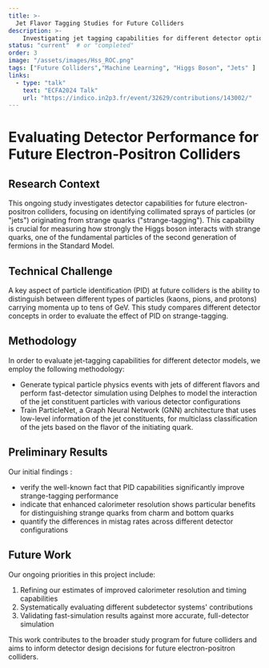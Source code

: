 ```yaml
---
title: >-
  Jet Flavor Tagging Studies for Future Colliders
description: >-
    Investigating jet tagging capabilities for different detector options
status: "current"  # or "completed"
order: 3
image: "/assets/images/Hss_ROC.png"
tags: ["Future Colliders","Machine Learning", "Higgs Boson", "Jets" ]
links:
  - type: "talk"
    text: "ECFA2024 Talk"
    url: "https://indico.in2p3.fr/event/32629/contributions/143002/"
---
```


# Evaluating Detector Performance for Future Electron-Positron Colliders

## Research Context
This ongoing study investigates detector capabilities for future electron-positron colliders, focusing on identifying  collimated sprays of particles (or "jets") originating from strange quarks ("strange-tagging"). This capability is crucial for measuring how strongly the Higgs boson interacts with strange quarks, one of the fundamental particles of the second generation of fermions in the Standard Model.

## Technical Challenge
A key aspect of particle identification (PID) at future colliders is the ability to distinguish between different types of particles (kaons, pions, and protons) carrying momenta up to tens of GeV. This study compares different detector concepts in order to evaluate the effect of PID on strange-tagging.

## Methodology
In order to evaluate jet-tagging capabilities for different detector models, we employ the following methodology:
- Generate typical particle physics events with jets of different flavors and perform fast-detector simulation using Delphes to model the interaction of the jet constituent particles with various detector configurations
- Train ParticleNet, a Graph Neural Network (GNN) architecture that uses low-level information of the jet constituents, for multiclass classification of the jets based on the flavor of the initiating quark.

## Preliminary Results
Our initial findings :
- verify the well-known fact that PID capabilities significantly improve strange-tagging performance
- indicate that enhanced calorimeter resolution shows particular benefits for distinguishing strange quarks from charm and bottom quarks
- quantify the differences in mistag rates across different detector configurations

## Future Work

Our ongoing priorities in this project include:
1. Refining our estimates of improved calorimeter resolution and timing capabilities
2. Systematically evaluating  different subdetector systems' contributions
3. Validating fast-simulation results against more accurate, full-detector simulation

This work contributes to the broader study program for future colliders and aims to inform detector design decisions for future electron-positron colliders.